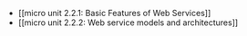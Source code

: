 - [[micro unit 2.2.1: Basic Features of Web Services]]
- [[micro unit 2.2.2: Web service models and architectures]]